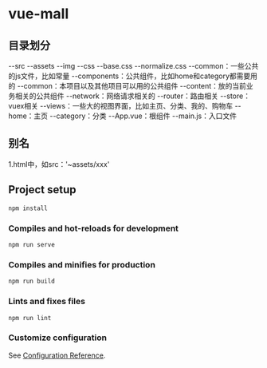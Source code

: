 <!--
 * @Descripttion: 
 * @Author: Juice
 * @Date: 2020-07-13 18:36:12
 * @LastEditors: Juice
 * @LastEditTime: 2020-07-13 19:37:29
--> 
# vue-mall
## 目录划分
--src
  --assets
    --img
    --css
      --base.css
      --normalize.css
  --common：一些公共的js文件，比如常量
  --components：公共组件，比如home和category都需要用的
    --common：本项目以及其他项目可以用的公共组件
    --content：放的当前业务相关的公共组件
  --network：网络请求相关的
  --router：路由相关
  --store：vuex相关
  --views：一些大的视图界面，比如主页、分类、我的、购物车
    --home：主页
    --category：分类
  --App.vue：根组件
  --main.js：入口文件
## 别名
1.html中，如src：'~assets/xxx'

## Project setup
```
npm install
```

### Compiles and hot-reloads for development
```
npm run serve
```

### Compiles and minifies for production
```
npm run build
```

### Lints and fixes files
```
npm run lint
```

### Customize configuration
See [Configuration Reference](https://cli.vuejs.org/config/).
